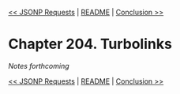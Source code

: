 [&lt;&lt; JSONP Requests](ch203-jsonp-requests.md) | [README](README.md) | [Conclusion &gt;&gt;](ch205-conclusion.md)

# Chapter 204. Turbolinks

*Notes forthcoming*

[&lt;&lt; JSONP Requests](ch203-jsonp-requests.md) | [README](README.md) | [Conclusion &gt;&gt;](ch205-conclusion.md)